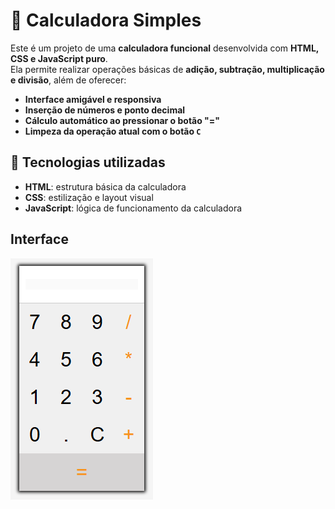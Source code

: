 # 📱 Calculadora Simples

Este é um projeto de uma **calculadora funcional** desenvolvida com **HTML, CSS e JavaScript puro**.  
Ela permite realizar operações básicas de **adição, subtração, multiplicação e divisão**, além de oferecer:

- **Interface amigável e responsiva**  
- **Inserção de números e ponto decimal**  
- **Cálculo automático ao pressionar o botão "="**  
- **Limpeza da operação atual com o botão `C`**  

## 🧱 Tecnologias utilizadas

- **HTML**: estrutura básica da calculadora
- **CSS**: estilização e layout visual
- **JavaScript**: lógica de funcionamento da calculadora

## Interface
![Imagem calculadora](imagens/image.png)